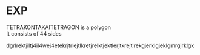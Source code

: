 # EXP
TETRAKONTAKAITETRAGON is a polygon
<br>It consists of 44 sides</br>
<p>dgrlrektjiltj4il4wej4etekrjtrlejtlkretjrelktjektlerjtkrejtlrekgjerklgjeklgmrgjrklgk</p>
